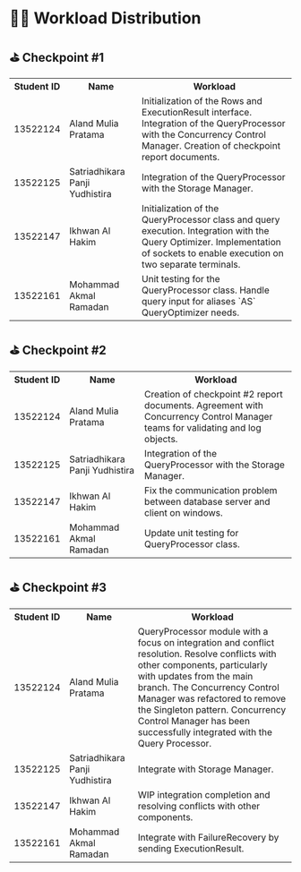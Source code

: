 # 🧑‍⚖️ Workload Distribution

## ⛳️ Checkpoint #1
<table>
  <tr>
    <th>Student ID</th>
    <th>Name</th>
    <th>Workload</th>
  </tr>
  <tr>
    <td>13522124</td>
    <td>Aland Mulia Pratama</td>
    <td>Initialization of the Rows and ExecutionResult interface. Integration of the QueryProcessor with the Concurrency Control Manager. Creation of checkpoint report documents.</td>
  </tr>
  <tr>
    <td>13522125</td>
    <td>Satriadhikara Panji Yudhistira</td>
    <td>Integration of the QueryProcessor with the Storage Manager.</td>
  </tr>
  <tr>
    <td>13522147</td>
    <td>Ikhwan Al Hakim</td>
    <td>Initialization of the QueryProcessor class and query execution. Integration with the Query Optimizer. Implementation of sockets to enable execution on two separate terminals.</td>
  </tr>
  <tr>
    <td>13522161</td>
    <td>Mohammad Akmal Ramadan</td>
    <td>Unit testing for the QueryProcessor class. Handle query input for aliases `AS` QueryOptimizer needs.</td>
  </tr>
</table>


## ⛳️ Checkpoint #2
<table>
  <tr>
    <th>Student ID</th>
    <th>Name</th>
    <th>Workload</th>
  </tr>
  <tr>
    <td>13522124</td>
    <td>Aland Mulia Pratama</td>
    <td>Creation of checkpoint #2 report documents. Agreement with Concurrency Control Manager teams for validating and log objects.</td>
  </tr>
  <tr>
    <td>13522125</td>
    <td>Satriadhikara Panji Yudhistira</td>
    <td>Integration of the QueryProcessor with the Storage Manager.</td>
  </tr>
  <tr>
    <td>13522147</td>
    <td>Ikhwan Al Hakim</td>
    <td>Fix the communication problem between database server and client on windows.</td>
  </tr>
  <tr>
    <td>13522161</td>
    <td>Mohammad Akmal Ramadan</td>
    <td>Update unit testing for QueryProcessor class.</td>
  </tr>
</table>


## ⛳️ Checkpoint #3
<table>
  <tr>
    <th>Student ID</th>
    <th>Name</th>
    <th>Workload</th>
  </tr>
  <tr>
    <td>13522124</td>
    <td>Aland Mulia Pratama</td>
    <td>QueryProcessor module with a focus on integration and conflict resolution. Resolve conflicts with other components, particularly with updates from the main branch. The Concurrency Control Manager was refactored to remove the Singleton pattern. Concurrency Control Manager has been successfully integrated with the Query Processor.</td>
  </tr>
  <tr>
    <td>13522125</td>
    <td>Satriadhikara Panji Yudhistira</td>
    <td>Integrate with Storage Manager.</td>
  </tr>
  <tr>
    <td>13522147</td>
    <td>Ikhwan Al Hakim</td>
    <td>WIP integration completion and resolving conflicts with other components.</td>
  </tr>
  <tr>
    <td>13522161</td>
    <td>Mohammad Akmal Ramadan</td>
    <td>Integrate with FailureRecovery by sending ExecutionResult.</td>
  </tr>
</table>

